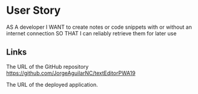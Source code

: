 # User Story
AS A developer
I WANT to create notes or code snippets with or without an internet connection
SO THAT I can reliably retrieve them for later use

## Links
The URL of the GitHub repository
https://github.com/JorgeAguilarNC/textEditorPWA19

The URL of the deployed application.